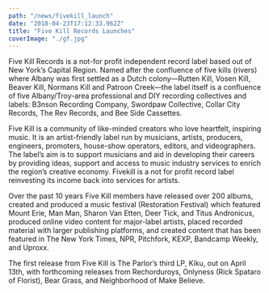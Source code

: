 ```yaml
---
path: "/news/fivekill_launch"
date: "2018-04-23T17:12:33.962Z"
title: "Five Kill Records Launches"
coverImage: "./gf.jpg"
---
```


Five Kill Records is a not-for profit independent record label based out of New York’s Capital Region. Named after the confluence of five kills (rivers) where Albany was first settled as a Dutch colony—Rutten Kill, Vosen Kill, Beaver Kill, Normans Kill and Patroon Creek—the label itself is a confluence of five Albany/Troy-area professional and DIY recording collectives and labels: B3nson Recording Company, Swordpaw Collective, Collar City Records, The Rev Records, and Bee Side Cassettes.

Five Kill is a community of like-minded creators who love heartfelt, inspiring music. It is an artist-friendly label run by musicians, artists, producers, engineers, promoters, house-show operators, editors, and videographers. The label’s aim is to support musicians and aid in developing their careers by providing ideas, support and access to music industry services to enrich the region’s creative economy. Fivekill is a not for profit record label reinvesting its income back into services for artists. 

Over the past 10 years Five Kill members have released over 200 albums, created and produced a music festival (Restoration Festival) which featured Mount Erie, Man Man, Sharon Van Etten, Deer Tick, and Titus Andronicus, produced online video content for major-label artists, placed recorded material with larger publishing platforms, and created content that has been featured in The New York Times, NPR, Pitchfork, KEXP, Bandcamp Weekly, and Uproxx.


The first release from Five Kill is The Parlor’s third LP, Kiku, out on April 13th, with forthcoming releases from Rechorduroys, Onlyness (Rick Spataro of Florist), Bear Grass, and Neighborhood of Make Believe.
